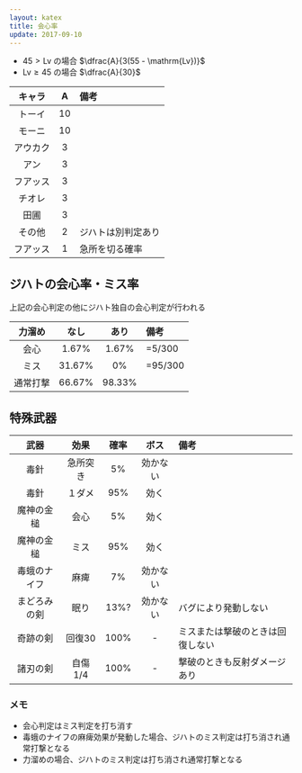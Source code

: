 ```yaml
---
layout: katex
title: 会心率
update: 2017-09-10
---
```



* $45 \gt \mathrm{Lv}$ の場合
$\dfrac{A}{3(55 - \mathrm{Lv})}$
* $\mathrm{Lv} \ge 45$ の場合
$\dfrac{A}{30}$

| キャラ   | A  | 備考 |
|:--------:|:--:|:-----|
| トーイ   | 10 |
| モーニ   | 10 |
| アウカク |  3 |
| アン     |  3 |
| フアッス |  3 |
| チオレ   |  3 |
| 田圃     |  3 |
| その他   |  2 | ジハトは別判定あり |
| フアッス |  1 | 急所を切る確率 |


## ジハトの会心率・ミス率

上記の会心判定の他にジハト独自の会心判定が行われる

| 力溜め   | なし   | あり   | 備考 |
|:--------:|:------:|:------:|:-----|
| 会心     |  1.67% |  1.67% | =5/300 |
| ミス     | 31.67% |  0%    | =95/300 |
| 通常打撃 | 66.67% | 98.33% |


## 特殊武器

| 武器         | 効果     | 確率 | ボス | 備考 |
|:------------:|:--------:|:----:|:----:|:-----|
| 毒針         | 急所突き |  5%  | 効かない |
| 毒針         | １ダメ   | 95%  | 効く |
| 魔神の金槌   | 会心     |  5%  | 効く |
| 魔神の金槌   | ミス     | 95%  | 効く |
| 毒蛾のナイフ | 麻痺     |  7%  | 効かない |
| まどろみの剣 | 眠り     | 13%? | 効かない | バグにより発動しない |
| 奇跡の剣     | 回復30   | 100% | - | ミスまたは撃破のときは回復しない |
| 諸刃の剣     | 自傷1/4  | 100% | - | 撃破のときも反射ダメージあり |


### メモ

* 会心判定はミス判定を打ち消す
* 毒蛾のナイフの麻痺効果が発動した場合、ジハトのミス判定は打ち消され通常打撃となる
* 力溜めの場合、ジハトのミス判定は打ち消され通常打撃となる

